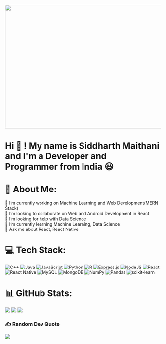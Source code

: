 <img src="https://user-images.githubusercontent.com/74038190/225813708-98b745f2-7d22-48cf-9150-083f1b00d6c9.gif" width="1000px" height="400px">

###
<h1> Hi 👋 ! My name is Siddharth Maithani and I'm a Developer and Programmer from India 😃 </h1>


# 💫 About Me:

🔭 I’m currently working on Machine Learning and Web Development(MERN Stack)<br>👯 I’m looking to collaborate on Web and Android Development in React<br>🤝 I’m looking for help with Data Science<br>🌱 I’m currently learning Machine Learning, Data Science<br>💬 Ask me about React, React Native


# 💻 Tech Stack:
![C++](https://img.shields.io/badge/c++-%2300599C.svg?style=plastic&logo=c%2B%2B&logoColor=white) ![Java](https://img.shields.io/badge/java-%23ED8B00.svg?style=plastic&logo=openjdk&logoColor=white) ![JavaScript](https://img.shields.io/badge/javascript-%23323330.svg?style=plastic&logo=javascript&logoColor=%23F7DF1E) ![Python](https://img.shields.io/badge/python-3670A0?style=plastic&logo=python&logoColor=ffdd54) ![R](https://img.shields.io/badge/r-%23276DC3.svg?style=plastic&logo=r&logoColor=white) ![Express.js](https://img.shields.io/badge/express.js-%23404d59.svg?style=plastic&logo=express&logoColor=%2361DAFB) ![NodeJS](https://img.shields.io/badge/node.js-6DA55F?style=plastic&logo=node.js&logoColor=white) ![React](https://img.shields.io/badge/react-%2320232a.svg?style=plastic&logo=react&logoColor=%2361DAFB) ![React Native](https://img.shields.io/badge/react_native-%2320232a.svg?style=plastic&logo=react&logoColor=%2361DAFB) ![MySQL](https://img.shields.io/badge/mysql-%2300000f.svg?style=plastic&logo=mysql&logoColor=white) ![MongoDB](https://img.shields.io/badge/MongoDB-%234ea94b.svg?style=plastic&logo=mongodb&logoColor=white) ![NumPy](https://img.shields.io/badge/numpy-%23013243.svg?style=plastic&logo=numpy&logoColor=white) ![Pandas](https://img.shields.io/badge/pandas-%23150458.svg?style=plastic&logo=pandas&logoColor=white) ![scikit-learn](https://img.shields.io/badge/scikit--learn-%23F7931E.svg?style=plastic&logo=scikit-learn&logoColor=white)

# 📊 GitHub Stats:

<img src="https://github-readme-stats.vercel.app/api?username=SidM24&theme=nightowl&hide_border=false&include_all_commits=true&count_private=true"  />
<img src= "https://github-readme-streak-stats.herokuapp.com/?user=SidM24&theme=nightowl&hide_border=false" />
<img src="https://github-readme-stats.vercel.app/api/top-langs/?username=SidM24&theme=nightowl&hide_border=false&include_all_commits=true&count_private=true&layout=compact" >



### ✍️ Random Dev Quote
![](https://quotes-github-readme.vercel.app/api?type=horizontal&theme=radical)

<!-- Proudly created with GPRM ( https://gprm.itsvg.in ) -->
